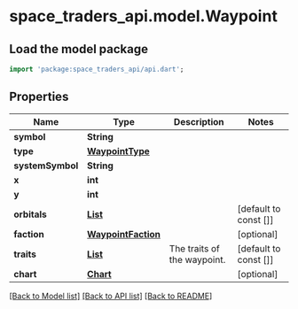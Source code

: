 # space_traders_api.model.Waypoint

## Load the model package
```dart
import 'package:space_traders_api/api.dart';
```

## Properties
Name | Type | Description | Notes
------------ | ------------- | ------------- | -------------
**symbol** | **String** |  | 
**type** | [**WaypointType**](WaypointType.md) |  | 
**systemSymbol** | **String** |  | 
**x** | **int** |  | 
**y** | **int** |  | 
**orbitals** | [**List<WaypointOrbital>**](WaypointOrbital.md) |  | [default to const []]
**faction** | [**WaypointFaction**](WaypointFaction.md) |  | [optional] 
**traits** | [**List<WaypointTrait>**](WaypointTrait.md) | The traits of the waypoint. | [default to const []]
**chart** | [**Chart**](Chart.md) |  | [optional] 

[[Back to Model list]](../README.md#documentation-for-models) [[Back to API list]](../README.md#documentation-for-api-endpoints) [[Back to README]](../README.md)


